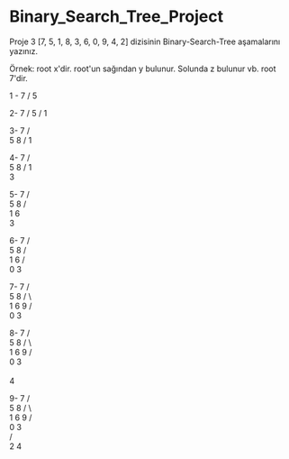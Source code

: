 # Binary_Search_Tree_Project
Proje 3
[7, 5, 1, 8, 3, 6, 0, 9, 4, 2] dizisinin Binary-Search-Tree aşamalarını yazınız.

Örnek: root x'dir. root'un sağından y bulunur. Solunda z bulunur vb.
root 7'dir.

1 -                   7
                    /
                 5


2-                   7
                   /
                 5
               /
            1

3-                     7
                    /    \
                 5         8
               /
            1

4-                    7
                   /     \
                 5        8
               /
            1
             \
              3
         
5-                    7
                   /     \
                 5        8
                /  \
              1     6
               \
                3
         
       
        
6-                    7
                   /     \
                 5        8
                /  \
              1     6
             /  \
            0    3
       
        
7-                    7
                   /     \
                 5        8
                / \         \
              1    6         9
             /  \
            0    3
         
        
8-                     7
                   /     \
                 5        8
                / \         \
              1    6         9
             /  \
            0    3     
                  \
                   4
                   
9-                    7
                   /     \
                 5        8
                / \         \
              1    6         9
             /  \
            0    3     
                /  \
               2    4
